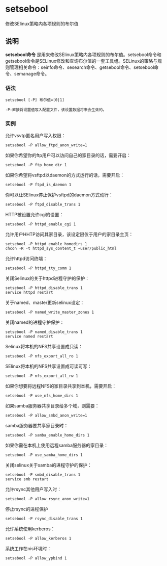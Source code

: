 setsebool
===

修改SElinux策略内各项规则的布尔值

## 说明

**setsebool命令** 是用来修改SElinux策略内各项规则的布尔值。setsebool命令和getsebool命令是SELinux修改和查询布尔值的一套工具组。SELinux的策略与规则管理相关命令：seinfo命令、sesearch命令、getsebool命令、setsebool命令、semanage命令。

### 语法  

```
setsebool [-P] 布尔值=[0|1]
```

  

```
-P:直接将设置值写入配置文件，该设置数据将来会生效的。
```

### 实例  

允许vsvtp匿名用户写入权限：

```
setsebool -P allow_ftpd_anon_write=1
```

如果你希望你的ftp用户可以访问自己的家目录的话，需要开启：

```
setsebool -P ftp_home_dir 1
```

如果你希望将vsftpd以daemon的方式运行的话，需要开启：

```
setsebool -P ftpd_is_daemon 1
```

你可以让SElinux停止保护vsftpd的daemon方式动行：

```
setsebool -P ftpd_disable_trans 1 
```

HTTP被设置允许cgi的设置：

```
setsebool -P httpd_enable_cgi 1
```

允许用户HHTP访问其家目录，该设定限仅于用户的家目录主页：

```
setsebool -P httpd_enable_homedirs 1
chcon -R -t httpd_sys_content_t ~user/public_html
```

允许httpd访问终端：

```
setsebool -P httpd_tty_comm 1
```

关闭Selinux的关于httpd进程守护的保护：

```
setsebool -P httpd_disable_trans 1
service httpd restart
```

关于named、master更新selinux设定：

```
setsebool -P named_write_master_zones 1
```

关闭named的进程守护保护：

```
setsebool -P named_disable_trans 1
service named restart
```

Selinux将本机的NFS共享设置成只读：

```
setsebool -P nfs_export_all_ro 1
```

SElinux将本机的NFS共享设置成可读可写：

```
setsebool -P nfs_export_all_rw 1
```

如果你想要将远程NFS的家目录共享到本机，需要开启：

```
setsebool -P use_nfs_home_dirs 1
```

如果samba服务器共享目录给多个域，则需要：

```
setsebool -P allow_smbd_anon_write=1
```

samba服务器要共享家目录时：

```
setsebool -P samba_enable_home_dirs 1
```

如果你需在本机上使用远程samba服务器的家目录：

```
setsebool -P use_samba_home_dirs 1
```

关闭selinux关于samba的进程守护的保护：

```
setsebool -P smbd_disable_trans 1
service smb restart
```

允许rsync其他用户写入时：

```
setsebool -P allow_rsync_anon_write=1
```

停止rsync的进程保护

```
setsebool -P rsync_disable_trans 1
```

允许系统使用kerberos：

```
setsebool -P allow_kerberos 1
```

系统工作在nis环境时：

```
setsebool -P allow_ypbind 1
```



